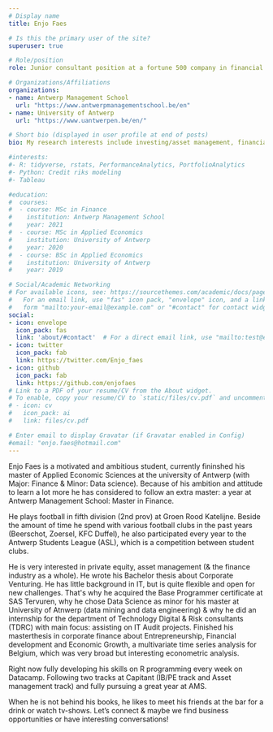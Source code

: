 ```yaml
---
# Display name
title: Enjo Faes

# Is this the primary user of the site?
superuser: true

# Role/position
role: Junior consultant position at a fortune 500 company in financial risk management.

# Organizations/Affiliations
organizations:
- name: Antwerp Management School
  url: "https://www.antwerpmanagementschool.be/en"
- name: University of Antwerp
  url: "https://www.uantwerpen.be/en/"

# Short bio (displayed in user profile at end of posts)
bio: My research interests include investing/asset management, financial trading, visualization of data, machine learning and R studio in general.

#interests:
#- R: tidyverse, rstats, PerformanceAnalytics, PortfolioAnalytics
#- Python: Credit riks modeling
#- Tableau

#education:
#  courses:
#  - course: MSc in Finance
#    institution: Antwerp Management School
#    year: 2021
#  - course: MSc in Applied Economics
#    institution: University of Antwerp
#    year: 2020
#  - course: BSc in Applied Economics
#    institution: University of Antwerp
#    year: 2019

# Social/Academic Networking
# For available icons, see: https://sourcethemes.com/academic/docs/page-builder/#icons
#   For an email link, use "fas" icon pack, "envelope" icon, and a link in the
#   form "mailto:your-email@example.com" or "#contact" for contact widget.
social:
- icon: envelope
  icon_pack: fas
  link: 'about/#contact'  # For a direct email link, use "mailto:test@example.org".
- icon: twitter
  icon_pack: fab
  link: https://twitter.com/Enjo_faes
- icon: github
  icon_pack: fab
  link: https://github.com/enjofaes
# Link to a PDF of your resume/CV from the About widget.
# To enable, copy your resume/CV to `static/files/cv.pdf` and uncomment the lines below.
# - icon: cv
#   icon_pack: ai
#   link: files/cv.pdf

# Enter email to display Gravatar (if Gravatar enabled in Config)
#email: "enjo.faes@hotmail.com"
---
```


Enjo Faes is a motivated and ambitious student, currently fininshed his master of Applied Economic Sciences at the university of Antwerp (with Major: Finance & Minor: Data science). Because of his ambition and attitude to learn a lot more he has considered to follow an extra master: a year at Antwerp Management School: Master in Finance.

He plays football in fifth division (2nd prov) at Groen Rood Katelijne. Beside the amount of time he spend with various football clubs in the past years (Beerschot, Zoersel, KFC Duffel), he also participated every year to the Antwerp Students League (ASL), which is a competition between student clubs.

He is very interested in private equity, asset management (& the finance industry as a whole). He wrote his Bachelor thesis about Corporate Venturing. He has little background in IT, but is quite flexible and open for new challenges. That's why he acquired the Base Programmer certificate at SAS Tervuren, why he chose Data Science as minor for his master at University of Atnwerp (data mining and data engineering) & why he did an internship for the department of Technology Digital & Risk consultants (TDRC) with main focus: assisting on IT Audit projects. Finished his masterthesis in corporate finance about Entrepreneurship, Financial development and Economic Growth, a multivariate time series analysis for Belgium, which was very broad but interesting econometric analysis.

Right now fully developing his skills on R programming every week on Datacamp. Following two tracks at Capitant (IB/PE track and Asset management track) and fully pursuing a great year at AMS.

When he is not behind his books, he likes to meet his friends at the bar for a drink or watch tv-shows. Let’s connect & maybe we find business opportunities or have interesting conversations! 

